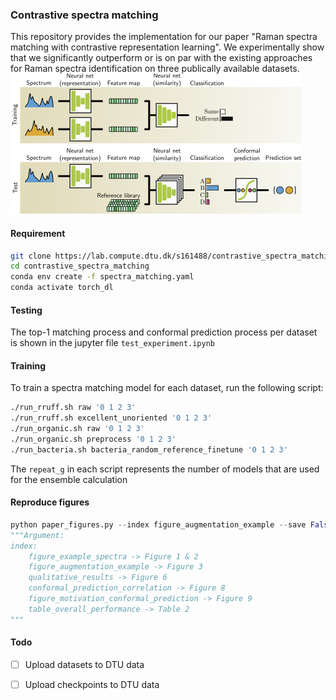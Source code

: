 ### Contrastive spectra matching 
This repository provides the implementation for our paper "Raman spectra matching with contrastive representation learning". We experimentally show that we significantly outperform or is on par with the existing approaches for Raman spectra identification on three publically available datasets. 
![](concept.png)

#### Requirement 
```bash
git clone https://lab.compute.dtu.dk/s161488/contrastive_spectra_matching.git
cd contrastive_spectra_matching
conda env create -f spectra_matching.yaml
conda activate torch_dl
```

#### Testing
The top-1 matching process and conformal prediction process per dataset is shown in the jupyter file `test_experiment.ipynb`

#### Training
To train a spectra matching model for each dataset, run the following script:
```bash
./run_rruff.sh raw '0 1 2 3'
./run_rruff.sh excellent_unoriented '0 1 2 3'
./run_organic.sh raw '0 1 2 3'
./run_organic.sh preprocess '0 1 2 3'
./run_bacteria.sh bacteria_random_reference_finetune '0 1 2 3'
```
The `repeat_g` in each script represents the number of models that are used for the ensemble calculation

#### Reproduce figures

```python
python paper_figures.py --index figure_augmentation_example --save False --pdf_pgf pdf
"""Argument:
index:
	figure_example_spectra -> Figure 1 & 2 
	figure_augmentation_example -> Figure 3
	qualitative_results -> Figure 6
	conformal_prediction_correlation -> Figure 8
	figure_motivation_conformal_prediction -> Figure 9 
	table_overall_performance -> Table 2
"""
```

#### Todo
- [ ] Upload datasets to DTU data
- [ ] Upload checkpoints to DTU data

